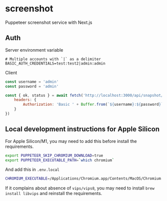 # screenshot

Puppeteer screenshot service with Next.js

## Auth

Server environment variable

```
# Multiple accounts with `|` as a delimiter
BASIC_AUTH_CREDENTIALS=test:test2|admin:admin
```

Client

```js
const username = 'admin'
const password = 'admin'

const { ok, status } = await fetch('http://localhost:3000/api/snapshot/desktop?url=https://czg.vercel.app', {
    headers: {
        Authorization: 'Basic ' + Buffer.from(`${username}:${password}`).toString('base64')
    }
})
```

## Local development instructions for Apple Silicon

For Apple Silicon/M1, you may need to add this before install the requirements.

```bash
export PUPPETEER_SKIP_CHROMIUM_DOWNLOAD=true
export PUPPETEER_EXECUTABLE_PATH=`which chromium`
```

And add this in `.env.local`

```bash
CHROMIUM_EXECUTABLE=/Applications/Chromium.app/Contents/MacOS/Chromium
```

If it complains about absence of `vips/vips8`, you may need to install `brew install libvips` and reinstall the requirements.
